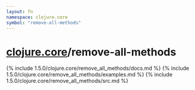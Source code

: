 ```yaml
---
layout: fn
namespace: clojure.core
symbol: "remove-all-methods"
---
```


# [clojure.core](../)/remove-all-methods

{% include 1.5.0/clojure.core/remove_all_methods/docs.md %}
{% include 1.5.0/clojure.core/remove_all_methods/examples.md %}
{% include 1.5.0/clojure.core/remove_all_methods/src.md %}


